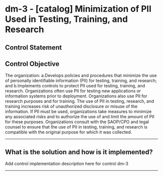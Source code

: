 # dm-3 - \[catalog\] Minimization of PII Used in Testing, Training, and Research

## Control Statement

## Control Objective

The organization:  a.Develops policies and procedures that minimize the use of personally identifiable information (PII) for testing, training, and research; and  b.Implements controls to protect PII used for testing, training, and research.    Organizations often use PII for testing new applications or information systems prior to deployment. Organizations also use PII for research purposes and for training. The use of PII in testing, research, and training increases risk of unauthorized disclosure or misuse of the information. If PII must be used, organizations take measures to minimize any associated risks and to authorize the use of and limit the amount of PII for these purposes. Organizations consult with the SAOP/CPO and legal counsel to ensure that the use of PII in testing, training, and research is compatible with the original purpose for which it was collected.

______________________________________________________________________

## What is the solution and how is it implemented?

Add control implementation description here for control dm-3

______________________________________________________________________
